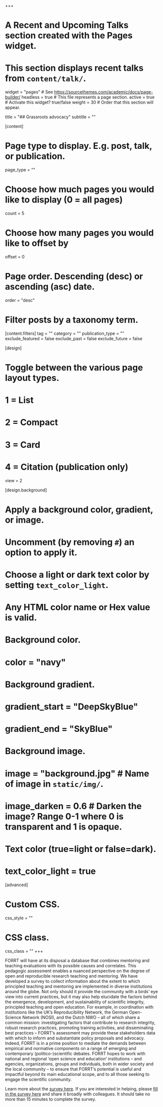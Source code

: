 +++
# A Recent and Upcoming Talks section created with the Pages widget.
# This section displays recent talks from `content/talk/`.

widget = "pages"  # See https://sourcethemes.com/academic/docs/page-builder/
headless = true  # This file represents a page section.
active = true  # Activate this widget? true/false
weight = 30  # Order that this section will appear.

title = "## Grassroots advocacy"
subtitle = ""

[content]
  # Page type to display. E.g. post, talk, or publication.
  page_type = ""
  
  # Choose how much pages you would like to display (0 = all pages)
  count = 5
  
  # Choose how many pages you would like to offset by
  offset = 0

  # Page order. Descending (desc) or ascending (asc) date.
  order = "desc"

  # Filter posts by a taxonomy term.
  [content.filters]
    tag = ""
    category = ""
    publication_type = ""
    exclude_featured = false
    exclude_past = false
    exclude_future = false
    
[design]
  # Toggle between the various page layout types.
  #   1 = List
  #   2 = Compact
  #   3 = Card
  #   4 = Citation (publication only)
  view = 2

[design.background]
  # Apply a background color, gradient, or image.
  #   Uncomment (by removing `#`) an option to apply it.
  #   Choose a light or dark text color by setting `text_color_light`.
  #   Any HTML color name or Hex value is valid.

  # Background color.
  # color = "navy"
  
  # Background gradient.
  # gradient_start = "DeepSkyBlue"
  # gradient_end = "SkyBlue"
  
  # Background image.
  # image = "background.jpg"  # Name of image in `static/img/`.
  # image_darken = 0.6  # Darken the image? Range 0-1 where 0 is transparent and 1 is opaque.

  # Text color (true=light or false=dark).
  # text_color_light = true  
  
[advanced]
 # Custom CSS. 
 css_style = ""
 
 # CSS class.
 css_class = ""
+++

FORRT will have at its disposal a database that combines mentoring and teaching evaluations with its possible causes and correlates. This pedagogic assessment enables a nuanced perspective on the degree of open and reproducible research teaching and mentoring. We have developed a survey to collect information about the extent to which principled teaching and mentoring are implemented in diverse institutions around the globe. Not only should it provide the community with a birds’ eye view into current practices, but it may also help elucidate the factors behind the emergence, development, and sustainability of scientific integrity, principled teaching and open education. For example, in coordination with institutions like the UK’s Reproducibility Network, the German Open-Science Network (NOSI), and the Dutch NWO – all of which share a common mission: investigating factors that contribute to research integrity, robust research practices, promoting training activities, and disseminating best practices – FORRT’s assessment may provide these stakeholders data with which to inform and substantiate policy proposals and advocacy. Indeed, FORRT is in a prime position to mediate the demands between empirical and normative components on a range of emerging and contemporary (politico-)scientific debates. FORRT hopes to work with national and regional ‘open science and education’ institutions – and agencies, organizations, groups and individuals, both in wider society and the local community – to ensure that FORRT’s potential is useful and impactful beyond its main educational scope, and to all those seeking to engage the scientific community.

Learn more about the [survey here](/self-assessment). If you are interested in helping, please [fill in the survey here](https://maastrichtuniversity.eu.qualtrics.com/jfe/form/SV_9T7GA05HbqxiQTP) and share it broadly with colleagues. It should take no more than 15 minutes to complete the survey. 
